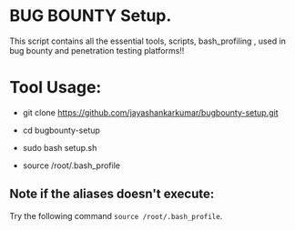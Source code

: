 # BUG BOUNTY Setup.

This script contains all the essential tools, scripts, bash_profiling , used in bug bounty and penetration testing platforms!!



# Tool Usage:

* git clone https://github.com/jayashankarkumar/bugbounty-setup.git

* cd bugbounty-setup

* sudo bash setup.sh

* source /root/.bash_profile

## Note if the aliases doesn't execute:

Try the following command ``source /root/.bash_profile``.
